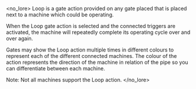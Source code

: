 <no_lore>
Loop is a gate action provided on any gate placed that is placed next to a machine which could be operating.

When the Loop gate action is selected and the connected triggers are activated, the machine will repeatedly complete its operating cycle over and over again.

Gates may show the Loop action multiple times in different colours to represent each of the different connected machines.
The colour of the action represents the direction of the machine in relation of the pipe so you can differentiate between each machine.

Note: Not all machines support the Loop action.
</no_lore>